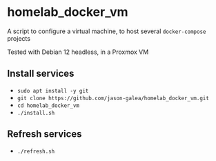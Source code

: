 # homelab_docker_vm

A script to configure a virtual machine, to host several `docker-compose` projects

Tested with Debian 12 headless, in a Proxmox VM


## Install services

- `sudo apt install -y git`
- `git clone https://github.com/jason-galea/homelab_docker_vm.git`
- `cd homelab_docker_vm`
- `./install.sh`


## Refresh services

- `./refresh.sh`
